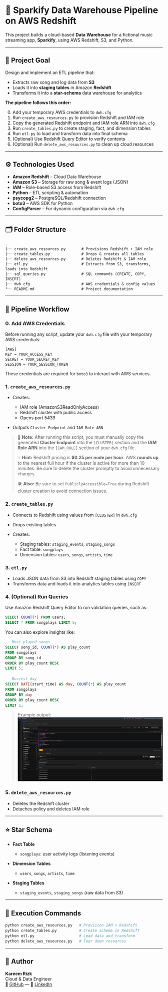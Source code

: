 # 🎷 Sparkify Data Warehouse Pipeline on AWS Redshift

This project builds a cloud-based **Data Warehouse** for a fictional music streaming app, **Sparkify**, using AWS Redshift, S3, and Python.

---

## 📌 Project Goal

Design and implement an ETL pipeline that:

* Extracts raw song and log data from **S3**
* Loads it into **staging tables** in Amazon **Redshift**
* Transforms it into a **star-schema** data warehouse for analytics

**The pipeline follows this order:**

0. Add your temporary AWS credentials to `dwh.cfg`
1. Run `create_aws_resources.py` to provision Redshift and IAM role
2. Copy the generated Redshift endpoint and IAM role ARN into `dwh.cfg`
3. Run `create_tables.py` to create staging, fact, and dimension tables
4. Run `etl.py` to load and transform data into final schema
5. (Optional) Use Redshift Query Editor to verify contents
6. (Optional) Run `delete_aws_resources.py` to clean up cloud resources

---

## ⚙️ Technologies Used

* **Amazon Redshift** – Cloud Data Warehouse
* **Amazon S3** – Storage for raw song & event logs (JSON)
* **IAM** – Role-based S3 access from Redshift
* **Python** – ETL scripting & automation
* **psycopg2** – PostgreSQL/Redshift connection
* **boto3** – AWS SDK for Python
* **ConfigParser** – For dynamic configuration via `dwh.cfg`

---

## 🗂️ Folder Structure

```
.
├── create_aws_resources.py       # Provisions Redshift + IAM role
├── create_tables.py              # Drops & creates all tables
├── delete_aws_resources.py       # Deletes Redshift & IAM role
├── etl.py                        # Extracts from S3, transforms, loads into Redshift
├── sql_queries.py                # SQL commands (CREATE, COPY, INSERT)
├── dwh.cfg                       # AWS credentials & config values
└── README.md                     # Project documentation
```

---

## 🚀 Pipeline Workflow

### 0. Add AWS Credentials

Before running any script, update your `dwh.cfg` file with your temporary AWS credentials:

```
[AWS]
KEY = YOUR_ACCESS_KEY
SECRET = YOUR_SECRET_KEY
SESSION = YOUR_SESSION_TOKEN
```

These credentials are required for `boto3` to interact with AWS services.

### 1. `create_aws_resources.py`

* Creates:

  * IAM role (AmazonS3ReadOnlyAccess)
  * Redshift cluster with public access
  * Opens port 5439
* Outputs `Cluster Endpoint` and `IAM Role ARN`

> 🔔 **Note:** After running this script, you must manually copy the generated **Cluster Endpoint** into the `[CLUSTER]` section and the **IAM Role ARN** into the `[IAM_ROLE]` section of your `dwh.cfg` file.
>
> 💡 **Hint:** Redshift pricing is **$0.25 per node per hour**. AWS **rounds up** to the nearest full hour if the cluster is active for more than 10 minutes. Be sure to delete the cluster promptly to avoid unnecessary charges.
>
> 🛠️ **Also:** Be sure to set `PubliclyAccessible=True` during Redshift cluster creation to avoid connection issues.

### 2. `create_tables.py`

* Connects to Redshift using values from `[CLUSTER]` in `dwh.cfg`
* Drops existing tables
* Creates:

  * Staging tables: `staging_events`, `staging_songs`
  * Fact table: `songplays`
  * Dimension tables: `users`, `songs`, `artists`, `time`

### 3. `etl.py`

* Loads JSON data from S3 into Redshift staging tables using `COPY`
* Transforms data and loads it into analytics tables using `INSERT`

### 4. (Optional) Run Queries

Use Amazon Redshift Query Editor to run validation queries, such as:

```sql
SELECT COUNT(*) FROM users;
SELECT * FROM songplays LIMIT 5;
```

You can also explore insights like:

```sql
-- Most played songs
SELECT song_id, COUNT(*) AS play_count
FROM songplays
GROUP BY song_id
ORDER BY play_count DESC
LIMIT 5;

-- Busiest day
SELECT DATE(start_time) AS day, COUNT(*) AS play_count
FROM songplays
GROUP BY day
ORDER BY play_count DESC
LIMIT 1;
```

> Example output:  
> ![Sample output](query_output.png)

### 5. `delete_aws_resources.py`

* Deletes the Redshift cluster
* Detaches policy and deletes IAM role

---

## ⭐ Star Schema

* **Fact Table**

  * `songplays`: user activity logs (listening events)

* **Dimension Tables**

  * `users`, `songs`, `artists`, `time`

* **Staging Tables**

  * `staging_events`, `staging_songs` (raw data from S3)

---

## 📝 Execution Commands

```bash
python create_aws_resources.py   # Provision IAM + Redshift
python create_tables.py          # Create schema in Redshift
python etl.py                    # Load data and transform
python delete_aws_resources.py   # Tear down resources
```

---

## 👤 Author

**Kareem Rizk**  
Cloud & Data Engineer  
🔗 [GitHub](https://github.com/Kareem1990) — 🔗 [LinkedIn](https://linkedin.com/in/kareemmagdy)